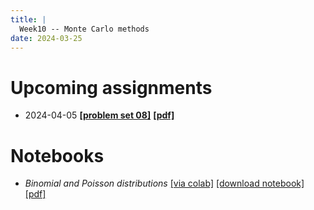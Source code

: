```yaml
---
title: |
  Week10 -- Monte Carlo methods
date: 2024-03-25
---
```


# Upcoming assignments

- 2024-04-05 [**[problem set 08]**](/course-assignments/PS08--2024-04-05.html)
  [**[pdf]**](/course-assignments/PS07--2024-04-05.pdf)

# Notebooks

- *Binomial and Poisson distributions*
  [[via colab]](https://colab.research.google.com/github/gmcninch-tufts/2024-Sp-Math087/blob/main/course-content/week11-01--binomial-and-poisson.ipynb)
  [[download notebook]](/course-content/week11-01--binomial-and-poisson.ipynb)
  [[pdf]](/course-content/week11-01--binomial-and-poisson.pdf)  
